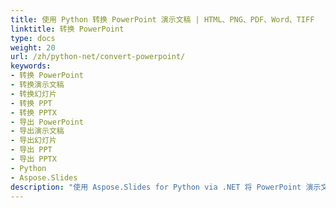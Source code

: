 ```yaml
---
title: 使用 Python 转换 PowerPoint 演示文稿 | HTML、PNG、PDF、Word、TIFF
linktitle: 转换 PowerPoint
type: docs
weight: 20
url: /zh/python-net/convert-powerpoint/
keywords:
- 转换 PowerPoint
- 转换演示文稿
- 转换幻灯片
- 转换 PPT
- 转换 PPTX
- 导出 PowerPoint
- 导出演示文稿
- 导出幻灯片
- 导出 PPT
- 导出 PPTX
- Python
- Aspose.Slides
description: "使用 Aspose.Slides for Python via .NET 将 PowerPoint 演示文稿转换为其他格式。快速、准确、无缝地转换 PPT 和 PPTX。"
---
```

